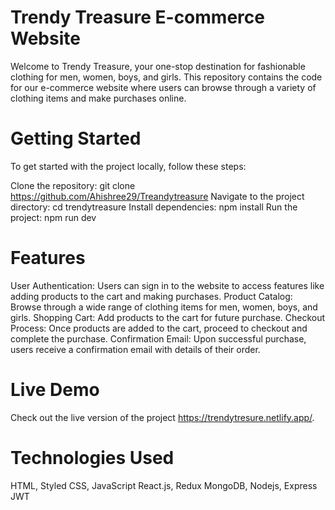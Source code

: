 # Trendy Treasure E-commerce Website

Welcome to Trendy Treasure, your one-stop destination for fashionable clothing for men, women, boys, and girls. This repository contains the code for our e-commerce website where users can browse through a variety of clothing items and make purchases online.

# Getting Started

To get started with the project locally, follow these steps:

Clone the repository: git clone https://github.com/Ahishree29/Treandytreasure
Navigate to the project directory: cd trendytreasure
Install dependencies: npm install
Run the project: npm run dev

# Features

User Authentication: Users can sign in to the website to access features like adding products to the cart and making purchases.
Product Catalog: Browse through a wide range of clothing items for men, women, boys, and girls.
Shopping Cart: Add products to the cart for future purchase.
Checkout Process: Once products are added to the cart, proceed to checkout and complete the purchase.
Confirmation Email: Upon successful purchase, users receive a confirmation email with details of their order.

# Live Demo

Check out the live version of the project https://trendytresure.netlify.app/.

# Technologies Used

HTML, Styled CSS, JavaScript
React.js, Redux
MongoDB, Nodejs, Express
JWT
